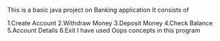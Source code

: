 This is a basic java project on Banking application
It consists of

1.Create Account
2.Withdraw Money
3.Deposit Money
4.Check Balance
5.Account Details
6.Exit
I have used  Oops concepts in this program
